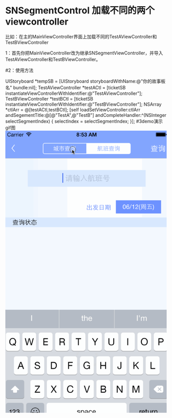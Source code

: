 # SNSegmentControl 加载不同的两个viewcontroller

比如：在主的MainViewController界面上加载不同的TestAViewController和TestBViewController

1：首先你把MainViewController改为继承SNSegmentViewController，并导入TestAViewController和TestBViewController。

#2：使用方法

UIStoryboard *tempSB = [UIStoryboard storyboardWithName:@"你的故事板名" bundle:nil];
    TestAViewController *testACtl = [ticketSB instantiateViewControllerWithIdentifier:@"TestAViewController"];
    TestBViewController *testBCtl = [ticketSB instantiateViewControllerWithIdentifier:@"TestBViewController"];
    NSArray *ctlArr = @[testACtl,testBCtl];
    [self loadSetViewController:ctlArr andSegementTitle:@[@"TestA",@"TestB"] andCompleteHandler:^(NSInteger selectSegmentIndex) {
        selectIndex = selectSegmentIndex;
    }];
#3demo演示gif图
![Image](https://github.com/KBvsMJ/SNSegmentControl/blob/master/demogif/1.gif)
